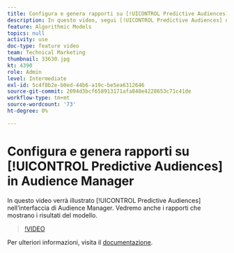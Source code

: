 ```yaml
---
title: Configura e genera rapporti su [!UICONTROL Predictive Audiences]
description: In questo video, segui [!UICONTROL Predictive Audiences] nell’interfaccia di Audience Manager. Visualizzare i rapporti che mostrano i risultati del modello.
feature: Algorithmic Models
topics: null
activity: use
doc-type: feature video
team: Technical Marketing
thumbnail: 33630.jpg
kt: 4390
role: Admin
level: Intermediate
exl-id: 5c4f8b2e-b0ed-44b6-a19c-be5ea6312646
source-git-commit: 2094d3bcf658913171afa848e4228653c71c41de
workflow-type: tm+mt
source-wordcount: '73'
ht-degree: 0%

---
```


# Configura e genera rapporti su [!UICONTROL Predictive Audiences] in Audience Manager

In questo video verrà illustrato [!UICONTROL Predictive Audiences] nell’interfaccia di Audience Manager. Vedremo anche i rapporti che mostrano i risultati del modello.

>[!VIDEO](https://video.tv.adobe.com/v/33630/?quality=12)

Per ulteriori informazioni, visita il [documentazione](https://experienceleague.adobe.com/docs/audience-manager/user-guide/features/algorithmic-models/predictive-audiences/predictive-audiences.html).
